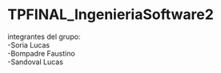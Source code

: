 # TPFINAL_IngenieriaSoftware2
integrantes del grupo: <br/>
-Soria Lucas <br/>
-Bompadre Faustino <br/>
-Sandoval Lucas <br/>
